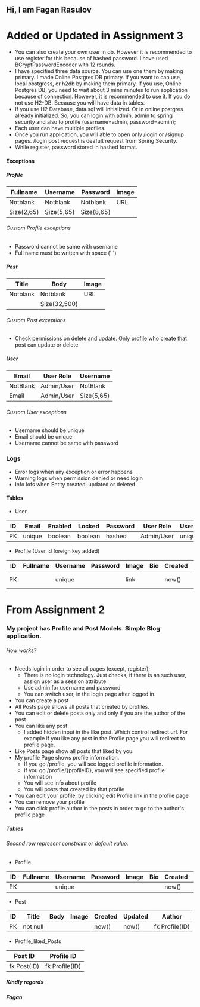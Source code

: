 
## Hi, I am Fagan Rasulov

# Added or Updated in Assignment 3

* You can also create your own user in db. However it is recommended to use register for this because of hashed password. I have used BCryptPasswordEncoder with 12 rounds.
* I have specified three data source. You can use one them by making primary. I made Online Postgres DB primary. If you want to can use, local postgress, or h2db by making them primary. If you use, Online Postgres DB, you need to wait about 3 mins minutes to run application because of connection. However, it is recommended to use it. If you do not use H2-DB. Because you will have data in tables.
* If you use H2 Database, data.sql will initialized. Or in online postgres already initialized. So, you can login with admin, admin to spring security and also to profile (username=admin, password=admin);
* Each user can have multiple profiles.
* Once you run application, you will able to open only /login or /signup pages. /login post request is deafult request from Spring Security.
* While register, password stored in hashed format.


#### Exceptions

##### Profile

|  Fullname  |  Username  |  Password  | Image |
|------------|------------|------------|-------|
|  Notblank  |  Notblank  |  Notblank  |  URL  |
| Size(2,65) | Size(5,65) | Size(8,65) |       |

###### Custom Profile exceptions
* Password cannot be same with username
* Full name must be written with space (' ')


##### Post

|   Title  | Body        | Image |
|----------|-------------|-------|
| Notblank | Notblank    |  URL  |
|   	   | Size(32,500)|       |

###### Custom Post exceptions
* Check permissions on delete and update. Only profile who create that post can update or delete


##### User

|   Email  | User Role  |  Username  |
|----------|------------|------------|
| NotBlank | Admin/User |  NotBlank  | 
| Email    | Admin/User | Size(5,65) | 

###### Custom User exceptions
* Username should be unique
* Email should be unique
* Username cannot be same with password


### Logs

* Error logs when any exception or error happens
* Warning logs when permission denied or need login
* Info lofs when Entity created, updated or deleted


#### Tables

* User

| ID | Email | Enabled | Locked | Password | User Role  | Username |
|----|-------|---------|--------|----------|------------|----------|
| PK |unique | boolean |boolean |  hashed  | Admin/User |  unique  | 


* Profile (User id foreign key added)

| ID | Fullname | Username | Password | Image | Bio | Created | Updated |   User_ID   |
|----|----------|----------|----------|-------|-----|---------|---------|-------------|
| PK |          |  unique  |          | link  |     |  now()  |   now() | fk User(ID) |



# From Assignment 2

### My project has Profile and Post Models. Simple Blog application.

###### How works?

* Needs login in order to see all pages (except, register);
	* There is no login technology. Just checks, if there is an such user, assign user as a session attribute
	* Use admin for username and password
	* You can switch user, in the login page after logged in.
* You can create a post
* All Posts page shows all posts that created by profiles.
* You can edit or delete posts only and only if you are the author of the post
* You can like any post
	* I added hidden input in the like post. Which control redirect url. For example if you like any post in the Profile page you will redirect to profile page.
* Like Posts page show all posts that liked by you.
* My profile Page shows profile information.
	* If you go /profile, you will see logged profile information.
	* If you go /profile/{profileID}, you will see specified profile information
	* You will see info about profile
	* You will posts that created by that profile
* You can edit your profile, by clicking edit Profile link in the profile page
* You can remove your profile
* You can click profile author in the posts in order to go to the author's profile page


##### Tables
###### Second row represent constraint or default value.

* Profile

| ID | Fullname | Username | Password | Image | Bio | Created | Updated |
|----|----------|----------|----------|-------|-----|---------|---------|
| PK |          |  unique  |          |       |     |  now()  |   now() |



* Post

| ID |   Title  | Body | Image | Created | Updated |     Author     |
|----|----------|------|-------|---------|---------|----------------|
| PK | not null |      |       |  now()  |  now()  | fk Profile(ID) |


* Profile_liked_Posts

|   Post ID   |   Profile ID   |
|-------------|----------------|
| fk Post(ID) | fk Profile(ID) |


##### Kindly regards
##### Fagan